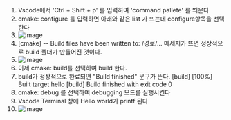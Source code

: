 1. Vscode에서 'Ctrl + Shift + p' 를 입력하여 'command pallete' 를 띄운다
2. cmake: configure 를 입력하면 아래와 같은 list 가 뜨는데 configure항목을 선택한다
3. ![image](https://user-images.githubusercontent.com/109014545/178133394-dff1ef95-38a3-42dc-b230-653d1716fb41.png)
4. [cmake] -- Build files have been written to: /경로/... 메세지가 뜨면 정상적으로 build 폴더가 만들어진 것이다.
5. ![image](https://user-images.githubusercontent.com/109014545/178133521-1b9dd4f6-d810-4a15-b0b5-383d567541cb.png)
5. 이제 cmake: build를 선택하여 build 한다.
6. build가 정상적으로 완료되면 "Build finished" 문구가 뜬다.
  [build] [100%] Built target hello
  [build] Build finished with exit code 0
7. cmake: debug 를 선택하여 debugging 모드를 실행시킨다
8. Vscode Terminal 창에 Hello world가 printf 된다
9. ![image](https://user-images.githubusercontent.com/109014545/178133558-ee806ca9-6736-441c-abd0-4e2bd5dd76f6.png)
